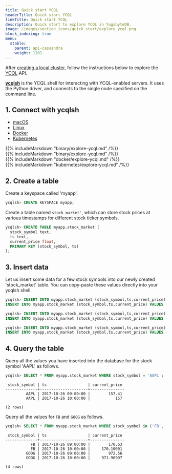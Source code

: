 ```yaml
---
title: Quick start YCQL
headerTitle: Quick start YCQL
linkTitle: Quick start YCQL
description: Quick start to explore YCQL in YugabyteDB.
image: /images/section_icons/quick_start/explore_ycql.png
block_indexing: true
menu:
  stable:
    parent: api-cassandra
    weight: 1101
---
```


After [creating a local cluster](../../../quick-start/create-local-cluster/), follow the instructions below to explore the [YCQL](../) API.

[**ycqlsh**](../../../admin/cqlsh/) is the YCQL shell for interacting with YCQL-enabled servers. It uses the Python driver, and connects to the single node specified on the command line.

## 1. Connect with ycqlsh

<ul class="nav nav-tabs nav-tabs-yb">
  <li >
    <a href="#macos" class="nav-link active" id="macos-tab" data-toggle="tab" role="tab" aria-controls="macos" aria-selected="true">
      <i class="fab fa-apple" aria-hidden="true"></i>
      macOS
    </a>
  </li>
  <li>
    <a href="#linux" class="nav-link" id="linux-tab" data-toggle="tab" role="tab" aria-controls="linux" aria-selected="false">
      <i class="fab fa-linux" aria-hidden="true"></i>
      Linux
    </a>
  </li>
  <li>
    <a href="#docker" class="nav-link" id="docker-tab" data-toggle="tab" role="tab" aria-controls="docker" aria-selected="false">
      <i class="fab fa-docker" aria-hidden="true"></i>
      Docker
    </a>
  </li>
  <li >
    <a href="#kubernetes" class="nav-link" id="kubernetes-tab" data-toggle="tab" role="tab" aria-controls="kubernetes" aria-selected="false">
      <i class="fas fa-cubes" aria-hidden="true"></i>
      Kubernetes
    </a>
  </li>
</ul>

<div class="tab-content">
  <div id="macos" class="tab-pane fade show active" role="tabpanel" aria-labelledby="macos-tab">
    {{% includeMarkdown "binary/explore-ycql.md" /%}}
  </div>
  <div id="linux" class="tab-pane fade" role="tabpanel" aria-labelledby="linux-tab">
    {{% includeMarkdown "binary/explore-ycql.md" /%}}
  </div> 
  <div id="docker" class="tab-pane fade" role="tabpanel" aria-labelledby="docker-tab">
    {{% includeMarkdown "docker/explore-ycql.md" /%}}
  </div>
  <div id="kubernetes" class="tab-pane fade" role="tabpanel" aria-labelledby="kubernetes-tab">
    {{% includeMarkdown "kubernetes/explore-ycql.md" /%}}
  </div>
</div>

## 2. Create a table

Create a keyspace called 'myapp'.

```sql
ycqlsh> CREATE KEYSPACE myapp;
```

Create a table named `stock_market'`, which can store stock prices at various timestamps for different stock ticker symbols.

```sql
ycqlsh> CREATE TABLE myapp.stock_market (
  stock_symbol text,
  ts text,
  current_price float,
  PRIMARY KEY (stock_symbol, ts)
);
```

## 3. Insert data

Let us insert some data for a few stock symbols into our newly created 'stock_market' table. You can copy-paste these values directly into your ycqlsh shell.

```sql
ycqlsh> INSERT INTO myapp.stock_market (stock_symbol,ts,current_price) VALUES ('AAPL','2017-10-26 09:00:00',157.41);
INSERT INTO myapp.stock_market (stock_symbol,ts,current_price) VALUES ('AAPL','2017-10-26 10:00:00',157);
```

```sql
ycqlsh> INSERT INTO myapp.stock_market (stock_symbol,ts,current_price) VALUES ('FB','2017-10-26 09:00:00',170.63);
INSERT INTO myapp.stock_market (stock_symbol,ts,current_price) VALUES ('FB','2017-10-26 10:00:00',170.1);
```

```sql
ycqlsh> INSERT INTO myapp.stock_market (stock_symbol,ts,current_price) VALUES ('GOOG','2017-10-26 09:00:00',972.56);
INSERT INTO myapp.stock_market (stock_symbol,ts,current_price) VALUES ('GOOG','2017-10-26 10:00:00',971.91);
```

## 4. Query the table

Query all the values you have inserted into the database for the stock symbol 'AAPL' as follows.

```sql
ycqlsh> SELECT * FROM myapp.stock_market WHERE stock_symbol = 'AAPL';
```

```
 stock_symbol | ts                  | current_price
--------------+---------------------+---------------
         AAPL | 2017-10-26 09:00:00 |        157.41
         AAPL | 2017-10-26 10:00:00 |           157

(2 rows)
```

Query all the values for `FB` and `GOOG` as follows.

```sql
ycqlsh> SELECT * FROM myapp.stock_market WHERE stock_symbol in ('FB', 'GOOG');
```

```
 stock_symbol | ts                  | current_price
--------------+---------------------+---------------
           FB | 2017-10-26 09:00:00 |        170.63
           FB | 2017-10-26 10:00:00 |     170.10001
         GOOG | 2017-10-26 09:00:00 |        972.56
         GOOG | 2017-10-26 10:00:00 |     971.90997

(4 rows)
```
